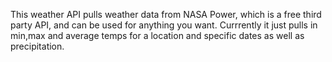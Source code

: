 This weather API pulls weather data from NASA Power, which is a free third party API, and can be used for anything you want. Currrently it just pulls in min,max and average temps for a location and specific dates as well as precipitation.
